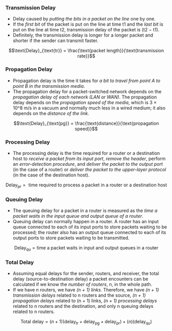 ### Transmission Delay
- Delay caused by *putting the bits in a packet on the line* one by one. 
- If the *first bit* of the packet is put on the line at time t1 and the *last bit* is put on the line at time t2, transmission delay of the packet is (t2 − t1).
- Definitely, the transmission delay is longer for a longer packet and shorter if the sender can transmit faster.

$$\text{Delay}_{\text{tr}} = \frac{\text{packet length}}{\text{transmission rate}}$$
### Propagation Delay
- Propagation delay is the time it takes for *a bit to travel from point A to point B in the transmission media*. 
- The propagation delay for a packet-switched network depends on the *propagation delay of each network (LAN or WAN)*. The propagation delay depends on the *propagation speed of the media*, which is 3 × 10^8 m/s in a vacuum and normally much less in a wired medium; it also depends on the *distance of the link*.

$$\text{Delay}_{\text{pg}} = \frac{\text{distance}}{\text{propagation speed}}$$
### Processing Delay
- The processing delay is the time required for a router or a destination host to *receive a packet from its input port*, *remove the header*, perform an *error-detection procedure*, and *deliver the packet to the output port* (in the case of a router) or *deliver the packet to the upper-layer protocol* (in the case of the destination host).

$$\text{Delay}_{\text{pr}} = \text{ time required to process a packet in a router or a destination host}$$

### Queuing Delay
- The queuing delay for a packet in a router is measured as the *time a packet waits in the input queue and output queue of a router*. 
- Queuing delay can normally happen in a router. A router has an input queue connected to each of its input ports to store packets waiting to be processed; the router also has an output queue connected to each of its output ports to store packets waiting to be transmitted.

$$
\text{Delay}_{\text{qu}} = \text{time a packet waits in input and output queues in a router}
$$

### Total Delay
- Assuming equal delays for the sender, routers, and receiver, the total delay (source-to-destination delay) a packet encounters can be calculated if we know the *number of routers*, n, in the whole path.
- If we have n routers, we have *(n + 1) links*. Therefore, we have *(n + 1) transmission delays* related to n routers and the source, *(n + 1) propagation delays* related to (n + 1) links, *(n + 1) processing delays* related to n routers and the destination, and only n queuing delays related to n routers.

$$
\text{Total delay} = (n + 1) (\text{delay}_{\text{tr}} + \text{delay}_{\text{pg}} + \text{delay}_{\text{pr}}) + (n) (\text{delay}_{\text{qu}})
$$
